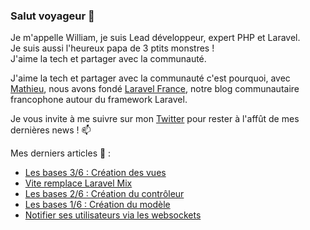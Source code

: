 ### Salut voyageur 👋

Je m'appelle William, je suis Lead développeur, expert PHP et Laravel.  
Je suis aussi l'heureux papa de 3 ptits monstres !  
J'aime la tech et partager avec la communauté.  

J'aime la tech et partager avec la communauté c'est pourquoi, avec [Mathieu](https://github.com/DeGraciaMathieu), 
nous avons fondé [Laravel France](https://laravel-france.com/), notre blog communautaire francophone autour du framework Laravel.

Je vous invite à me suivre sur mon [Twitter](https://twitter.com/williamsuppo) pour rester à l'affût de mes dernières news ! 📫

Mes derniers articles 📰 :
+ [Les bases 3/6 : Création des vues](https://laravel-france.com/posts/les-bases-36-creation-des-vues)
+ [Vite remplace Laravel Mix](https://laravel-france.com/posts/vite-remplace-laravel-mix)
+ [Les bases 2/6 : Création du contrôleur](https://laravel-france.com/posts/les-bases-26-creation-du-controleur)
+ [Les bases 1/6 : Création du modèle](https://laravel-france.com/posts/les-bases-16-creation-du-modele)
+ [Notifier ses utilisateurs via les websockets](https://laravel-france.com/posts/notifier-ses-utilisateurs-via-les-websockets)
